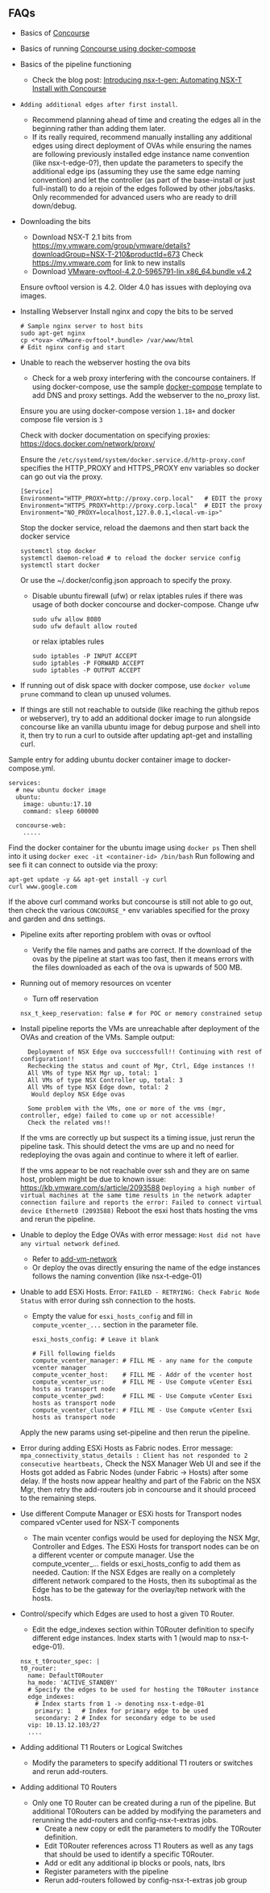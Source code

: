 ## FAQs
* Basics of [Concourse](https://concourse-ci.org/)
* Basics of running [Concourse using docker-compose](https://github.com/concourse/concourse-docker)
* Basics of the pipeline functioning
  * Check the blog post: [ Introducing nsx-t-gen: Automating NSX-T Install with Concourse](https://allthingsmdw.blogspot.com/2018/05/introducing-nsx-t-gen-automating-nsx-t.html)
* `Adding additional edges after first install`.
  * Recommend planning ahead of time and creating the edges all in the beginning rather than adding them later.
  * If its really required, recommend manually installing any additional edges using direct deployment of OVAs while ensuring the names are following previously installed edge instance name convention (like nsx-t-edge-0?), then update the parameters to specify the additional edge ips (assuming they use the same edge naming convention) and let the controller (as part of the base-install or just full-install) to do a rejoin of the edges followed by other jobs/tasks. Only recommended for advanced users who are ready to drill down/debug.
* Downloading the bits
  * Download NSX-T 2.1 bits from
    https://my.vmware.com/group/vmware/details?downloadGroup=NSX-T-210&productId=673
    Check https://my.vmware.com for link to new installs
  * Download [VMware-ovftool-4.2.0-5965791-lin.x86_64.bundle v4.2](https://my.vmware.com/group/vmware/details?productId=614&downloadGroup=OVFTOOL420#)

  Ensure ovftool version is 4.2. Older 4.0 has issues with deploying ova images.
* Installing Webserver
  Install nginx and copy the bits to be served
	```
	# Sample nginx server to host bits
	sudo apt-get nginx
	cp <*ova> <VMware-ovftool*.bundle> /var/www/html
	# Edit nginx config and start
	```
* Unable to reach the webserver hosting the ova bits
  * Check for a web proxy interfering with the concourse containers.
  If using docker-compose, use the sample [docker-compose](./docker-compose.yml) template to add DNS and proxy settings. Add the webserver to the no_proxy list.

  Ensure you are using docker-compose version `1.18+` and docker compose file version is `3`

  Check with docker documentation on specifying proxies: https://docs.docker.com/network/proxy/

  Ensure the `/etc/systemd/system/docker.service.d/http-proxy.conf` specifies the HTTP_PROXY and HTTPS_PROXY env variables so docker can go out via the proxy.
  ```
  [Service]
  Environment="HTTP_PROXY=http://proxy.corp.local"   # EDIT the proxy
  Environment="HTTPS_PROXY=http://proxy.corp.local"  # EDIT the proxy
  Environment="NO_PROXY=localhost,127.0.0.1,<local-vm-ip>"
  ```

  Stop the docker service, reload the daemons and then start back the docker service
  ```
  systemctl stop docker
  systemctl daemon-reload # to reload the docker service config
  systemctl start docker
  ```

  Or use the ~/.docker/config.json approach to specify the proxy.

  * Disable ubuntu firewall (ufw) or relax iptables rules if there was usage of both docker concourse and docker-compose.
    Change ufw
  	```
	sudo ufw allow 8080
	sudo ufw default allow routed
	```
	or relax iptables rules
	```
	sudo iptables -P INPUT ACCEPT
	sudo iptables -P FORWARD ACCEPT
	sudo iptables -P OUTPUT ACCEPT
	```

* If running out of disk space with docker compose, use `docker volume prune` command to clean up unused volumes.

* If things are still not reachable to outside (like reaching the github repos or webserver), try to add an additional docker image to run alongside concourse like an vanilla ubuntu image for debug purpose and shell into it, then try to run a curl to outside after updating apt-get and installing curl.

Sample entry for adding ubuntu docker container image to docker-compose.yml.
```
services:
  # new ubuntu docker image
  ubuntu:
    image: ubuntu:17.10
    command: sleep 600000

  concourse-web:
    .....  
```
Find the docker container for the ubuntu image using `docker ps`
Then shell into it using `docker exec -it <container-id> /bin/bash`
Run following and see fi it can connect to outside via the proxy:
```
apt-get update -y && apt-get install -y curl
curl www.google.com
```
If the above curl command works but concourse is still not able to go out, then check the various `CONCOURSE_*` env variables specified for the proxy and garden and dns settings.

* Pipeline exits after reporting problem with ovas or ovftool
  * Verify the file names and paths are correct. If the download of the ovas by the pipeline at start was too fast, then it means errors with the files downloaded as each of the ova is upwards of 500 MB.
* Running out of memory resources on vcenter
  * Turn off reservation
  ```
  nsx_t_keep_reservation: false # for POC or memory constrained setup
  ```
* Install pipeline reports the VMs are unreachable after deployment of the OVAs and creation of the VMs.
  Sample output:
  ```
	Deployment of NSX Edge ova succcessfull!! Continuing with rest of configuration!!
	Rechecking the status and count of Mgr, Ctrl, Edge instances !!
	All VMs of type NSX Mgr up, total: 1
	All VMs of type NSX Controller up, total: 3
	All VMs of type NSX Edge down, total: 2
	 Would deploy NSX Edge ovas

	Some problem with the VMs, one or more of the vms (mgr, controller, edge) failed to come up or not accessible!
	Check the related vms!!
  ```
  If the vms are correctly up but suspect its a timing issue, just rerun the pipeline task.
  This should detect the vms are up and no need for redeploying the ovas again and continue to where it left of earlier.

  If the vms appear to be not reachable over ssh and they are on same host, problem might be due to known issue: https://kb.vmware.com/s/article/2093588
  ```Deploying a high number of virtual machines at the same time results in the network adapter connection failure and reports the error: Failed to connect virtual device Ethernet0 (2093588)```
  Reboot the esxi host thats hosting the vms and rerun the pipeline.
* Unable to deploy the Edge OVAs with error message: `Host did not have any virtual network defined`.
  * Refer to [add-vm-network](./add-vm-network.md)
  * Or deploy the ovas directly ensuring the name of the edge instances follows the naming convention (like nsx-t-edge-01)
* Unable to add ESXi Hosts. Error: `FAILED - RETRYING: Check Fabric Node Status` with error during ssh connection to the hosts.
  * Empty the value for `esxi_hosts_config` and fill in `compute_vcenter_...` section in the parameter file.
  	```
	esxi_hosts_config: # Leave it blank

    # Fill following fields
	compute_vcenter_manager: # FILL ME - any name for the compute vcenter manager
	compute_vcenter_host:    # FILL ME - Addr of the vcenter host
	compute_vcenter_usr:     # FILL ME - Use Compute vCenter Esxi hosts as transport node
	compute_vcenter_pwd:     # FILL ME - Use Compute vCenter Esxi hosts as transport node
	compute_vcenter_cluster: # FILL ME - Use Compute vCenter Esxi hosts as transport node
  	```
   Apply the new params using set-pipeline and then rerun the pipeline.
* Error during adding ESXi Hosts as Fabric nodes.
  Error message: ```mpa_connectivity_status_details : Client has not responded to 2 consecutive heartbeats,```
  Check the NSX Manager Web UI and see if the Hosts got added as Fabric Nodes (under Fabric -> Hosts) after some delay.
  If the hosts now appear healthy and part of the Fabric on the NSX Mgr, then retry the add-routers job in concourse and it should proceed to the remaining steps.
* Use different Compute Manager or ESXi hosts for Transport nodes compared vCenter used for NSX-T components
  * The main vcenter configs would be used for deploying the NSX Mgr, Controller and Edges.
    The ESXi Hosts for transport nodes can be on a different vcenter or compute manager. Use the compute_vcenter_... fields or esxi_hosts_config to add them as needed. Caution: If the NSX Edges are really on a completely different network compared to the Hosts, then its suboptimal as the Edge has to be the gateway for the overlay/tep network with the hosts.
* Control/specify which Edges are used to host a given T0 Router.
  * Edit the edge_indexes section within T0Router definition to specify different edge instances.
    Index starts with 1 (would map to nsx-t-edge-01).
  ```
  nsx_t_t0router_spec: |
  t0_router:
    name: DefaultT0Router
    ha_mode: 'ACTIVE_STANDBY'
    # Specify the edges to be used for hosting the T0Router instance
    edge_indexes:
      # Index starts from 1 -> denoting nsx-t-edge-01
      primary: 1   # Index for primary edge to be used
      secondary: 2 # Index for secondary edge to be used
    vip: 10.13.12.103/27
    ....
  ```
* Adding additional T1 Routers or Logical Switches
  * Modify the parameters to specify additional T1 routers or switches and rerun add-routers.
* Adding additional T0 Routers
  * Only one T0 Router can be created during a run of the pipeline. But additional T0Routers can be added by  modifying the parameters and rerunning the add-routers and config-nsx-t-extras jobs.
    * Create a new copy or edit the parameters to modify the T0Router definition.
    * Edit T0Router references across T1 Routers as well as any tags that should be used to identify a specific T0Router.
    * Add or edit any additional ip blocks or pools, nats, lbrs
    * Register parameters with the pipeline
    * Rerun add-routers followed by config-nsx-t-extras job group
